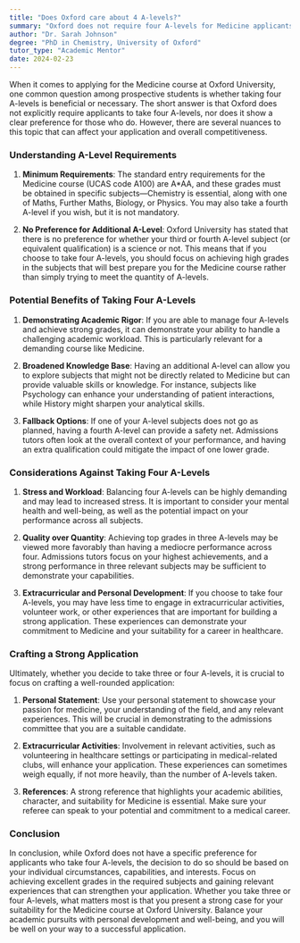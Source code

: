 ```yaml
---
title: "Does Oxford care about 4 A-levels?"
summary: "Oxford does not require four A-levels for Medicine applicants but high grades in specific subjects are essential for competitiveness."
author: "Dr. Sarah Johnson"
degree: "PhD in Chemistry, University of Oxford"
tutor_type: "Academic Mentor"
date: 2024-02-23
---
```


When it comes to applying for the Medicine course at Oxford University, one common question among prospective students is whether taking four A-levels is beneficial or necessary. The short answer is that Oxford does not explicitly require applicants to take four A-levels, nor does it show a clear preference for those who do. However, there are several nuances to this topic that can affect your application and overall competitiveness.

### Understanding A-Level Requirements

1. **Minimum Requirements**: The standard entry requirements for the Medicine course (UCAS code A100) are A*AA, and these grades must be obtained in specific subjects—Chemistry is essential, along with one of Maths, Further Maths, Biology, or Physics. You may also take a fourth A-level if you wish, but it is not mandatory.

2. **No Preference for Additional A-Level**: Oxford University has stated that there is no preference for whether your third or fourth A-level subject (or equivalent qualification) is a science or not. This means that if you choose to take four A-levels, you should focus on achieving high grades in the subjects that will best prepare you for the Medicine course rather than simply trying to meet the quantity of A-levels.

### Potential Benefits of Taking Four A-Levels

1. **Demonstrating Academic Rigor**: If you are able to manage four A-levels and achieve strong grades, it can demonstrate your ability to handle a challenging academic workload. This is particularly relevant for a demanding course like Medicine.

2. **Broadened Knowledge Base**: Having an additional A-level can allow you to explore subjects that might not be directly related to Medicine but can provide valuable skills or knowledge. For instance, subjects like Psychology can enhance your understanding of patient interactions, while History might sharpen your analytical skills.

3. **Fallback Options**: If one of your A-level subjects does not go as planned, having a fourth A-level can provide a safety net. Admissions tutors often look at the overall context of your performance, and having an extra qualification could mitigate the impact of one lower grade.

### Considerations Against Taking Four A-Levels

1. **Stress and Workload**: Balancing four A-levels can be highly demanding and may lead to increased stress. It is important to consider your mental health and well-being, as well as the potential impact on your performance across all subjects.

2. **Quality over Quantity**: Achieving top grades in three A-levels may be viewed more favorably than having a mediocre performance across four. Admissions tutors focus on your highest achievements, and a strong performance in three relevant subjects may be sufficient to demonstrate your capabilities.

3. **Extracurricular and Personal Development**: If you choose to take four A-levels, you may have less time to engage in extracurricular activities, volunteer work, or other experiences that are important for building a strong application. These experiences can demonstrate your commitment to Medicine and your suitability for a career in healthcare.

### Crafting a Strong Application

Ultimately, whether you decide to take three or four A-levels, it is crucial to focus on crafting a well-rounded application:

1. **Personal Statement**: Use your personal statement to showcase your passion for medicine, your understanding of the field, and any relevant experiences. This will be crucial in demonstrating to the admissions committee that you are a suitable candidate.

2. **Extracurricular Activities**: Involvement in relevant activities, such as volunteering in healthcare settings or participating in medical-related clubs, will enhance your application. These experiences can sometimes weigh equally, if not more heavily, than the number of A-levels taken.

3. **References**: A strong reference that highlights your academic abilities, character, and suitability for Medicine is essential. Make sure your referee can speak to your potential and commitment to a medical career.

### Conclusion

In conclusion, while Oxford does not have a specific preference for applicants who take four A-levels, the decision to do so should be based on your individual circumstances, capabilities, and interests. Focus on achieving excellent grades in the required subjects and gaining relevant experiences that can strengthen your application. Whether you take three or four A-levels, what matters most is that you present a strong case for your suitability for the Medicine course at Oxford University. Balance your academic pursuits with personal development and well-being, and you will be well on your way to a successful application.
    